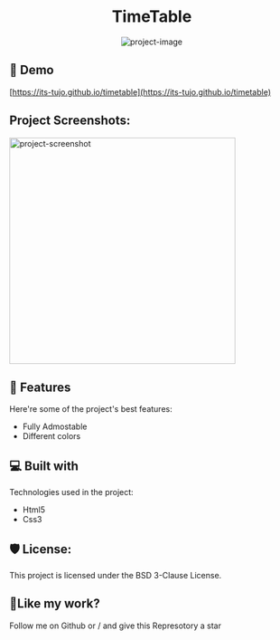 <h1 align="center" id="title">TimeTable</h1>

<p align="center"><img src="https://socialify.git.ci/its-tujo/timetable/image?description=1&amp;descriptionEditable=A%20static%20timetable%20for%20students&amp;forks=1&amp;language=1&amp;name=1&amp;owner=1&amp;pattern=Circuit%20Board&amp;stargazers=1&amp;theme=Light" alt="project-image"></p>

<h2>🚀 Demo</h2>

[https://its-tujo.github.io/timetable](https://its-tujo.github.io/timetable)

<h2>Project Screenshots:</h2>

<img src="https://its-tujo.github.io/timetable/screenshots/1.jpeg" alt="project-screenshot" width="400" height="400/">

  
  
<h2>🧐 Features</h2>

Here're some of the project's best features:

*   Fully Admostable
*   Different colors

  
  
<h2>💻 Built with</h2>

Technologies used in the project:

*   Html5
*   Css3

<h2>🛡️ License:</h2>

This project is licensed under the BSD 3-Clause License.

<h2>💖Like my work?</h2>

Follow me on Github or / and give this Represotory a star
